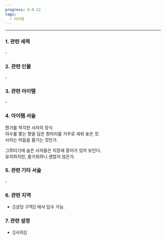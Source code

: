 ```yaml
---
progress: 0.0.12
tags:
  - 아이템
---
```

---
### 1. 관련 세력 
\-

### 2. 관련 인물
\-

### 3. 관련 아이템
\-

### 4. 아이템 서술
뭔가를 착각한 사자의 장식  
야수를 쫓는 향을 담은 항아리를 거꾸로 세워 놓은 것.  
사자는 어둠을 즐기는 것인가.  
  
그루터기에 숨은 사자들은 치장에 흥미가 있어 보인다.  
유치하지만, 즐거워하니 괜찮지 않은가.

### 5. 관련 기타 서술
\-

### 6. 관련 지역
- [[성당 구역]] 에서 입수 가능.
### 7. 관련 설정
- [[사자]]
